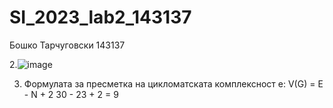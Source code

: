 # SI_2023_lab2_143137
Бошко Тарчуговски 143137

2.![image](https://github.com/Boshko2/SI_2023_lab2_143137/assets/46760634/769df8c4-b6fb-4d4f-bba9-a69db67bec84)






3. Формулата за пресметка на цикломатската комплексност е:
   V(G) = E - N + 2
    30 - 23 + 2 = 9




